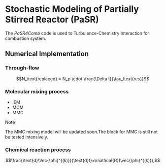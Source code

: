 # Stochastic Modeling of Partially Stirred Reactor (PaSR)
The _PaSR4Comb_ code is used to Turbulence-Chemistry Interaction for combustion system. 


## Numerical Implementation
### Through-flow
```math
N_\text{replaced} = N_p \cdot \frac{\Delta t}{\tau_\text{res}}
```
### Molecular mixing process 
+ IEM
+ MCM
+ MMC

> [!NOTE]
> The MMC mixing model will be updated soon.The block for MMC is still not be tested intensively.

### Chemical reaction process

```math
\frac{\text{d}\Vec{\phi}^{(k)}}{\text{d}t}=\mathcal{R}(\vec{\phi}^{(k)}),
```
